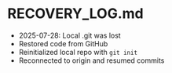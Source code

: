 # RECOVERY_LOG.md

- 2025-07-28: Local .git was lost
- Restored code from GitHub
- Reinitialized local repo with `git init`
- Reconnected to origin and resumed commits